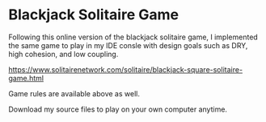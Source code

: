 # Blackjack Solitaire Game
Following this online version of the blackjack solitaire game, I implemented the same game to play in my IDE consle with design goals such as DRY, high cohesion, and low coupling.

https://www.solitairenetwork.com/solitaire/blackjack-square-solitaire-game.html 

Game rules are available above as well.

Download my source files to play on your own computer anytime.
